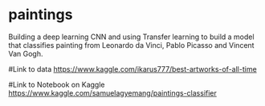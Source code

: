 # paintings
Building a deep learning CNN and using Transfer learning to build a model that classifies painting from Leonardo da Vinci, Pablo Picasso and Vincent Van Gogh.

#Link to data
https://www.kaggle.com/ikarus777/best-artworks-of-all-time

#Link to Notebook on Kaggle
https://www.kaggle.com/samuelagyemang/paintings-classifier
